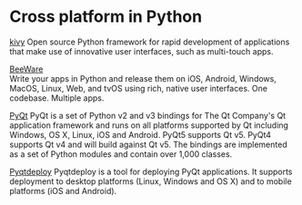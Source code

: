 # Cross platform in Python

[kivy](https://kivy.org)
Open source Python framework for rapid development of applications that make use of innovative user interfaces, such as multi-touch apps.

[BeeWare](https://pybee.org/)  
Write your apps in Python and release them on iOS, Android, Windows, MacOS, Linux, Web, and tvOS using rich, native user interfaces. One codebase. Multiple apps.

[PyQt](https://riverbankcomputing.com/software/pyqt/intro)
PyQt is a set of Python v2 and v3 bindings for The Qt Company's Qt application framework and runs on all platforms supported by Qt including Windows, OS X, Linux, iOS and Android. PyQt5 supports Qt v5. PyQt4 supports Qt v4 and will build against Qt v5. The bindings are implemented as a set of Python modules and contain over 1,000 classes.

[Pyqtdeploy](https://www.riverbankcomputing.com/software/pyqtdeploy/intro)
Pyqtdeploy is a tool for deploying PyQt applications. It supports deployment to desktop platforms (Linux, Windows and OS X) and to mobile platforms (iOS and Android).
